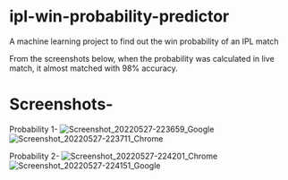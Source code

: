 # ipl-win-probability-predictor
A machine learning project to find out the win probability of an IPL match

From the screenshots below, when the probability was calculated in live match, it almost matched with 98% accuracy.

# Screenshots-
Probability 1-
![Screenshot_20220527-223659_Google](https://github.com/ninadnb2/IPL-Prediction/assets/68941939/59368dec-974e-4665-bdc1-a6baa621b03e)
![Screenshot_20220527-223711_Chrome](https://github.com/ninadnb2/IPL-Prediction/assets/68941939/aed2386c-6b33-4239-a9ae-ac4cfa08930b)

Probability 2-
![Screenshot_20220527-224201_Chrome](https://github.com/ninadnb2/IPL-Prediction/assets/68941939/66d91408-1bf0-424b-9442-114997635aaf)
![Screenshot_20220527-224151_Google](https://github.com/ninadnb2/IPL-Prediction/assets/68941939/5cf26349-583f-4160-91c3-2dc6c7d0e4b1)
